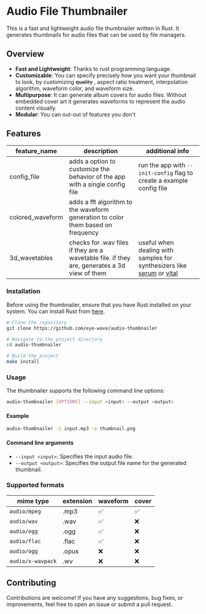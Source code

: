 # Audio File Thumbnailer

This is a fast and lightweight audio file thumbnailer written in Rust. It generates thumbnails for audio files that can be used by file managers.

## Overview

- **Fast and Lightweight**: Thanks to rust programming language.
- **Customizable**: You can specify precisely how you want your thumbnail to look, by customizing ~~quality~~ , aspect ratio treatment, interpolation algorithm, waveform color, and waveform size.
- **Multipurpose**: It can generate album covers for audio files. Without embedded cover art it generates waveforms to represent the audio content visually.
- **Modular**: You can out-out of features you don't

## Features
| feature_name | description | additional info |
|-|-|-|
| config_file | adds a option to customize the behavior of the app with a single config file | run the app with `--init-config` flag to create a example config file |
| colored_waveform | adds a fft algorithm to the waveform generation to color them based on frequency |
| 3d_wavetables | checks for .wav files if they are a wavetable file. if they are, generates a 3d view of them | useful when dealing with samples for synthesizers like [serum](https://xferrecords.com/products/serum) or [vital](https://vital.audio)

### Installation

Before using the thumbnailer, ensure that you have Rust installed on your system. You can install Rust from [here](https://www.rust-lang.org/tools/install).

```bash
# Clone the repository
git clone https://github.com/eye-wave/audio-thumbnailer

# Navigate to the project directory
cd audio-thumbnailer

# Build the project
make install
```

### Usage

The thumbnailer supports the following command line options:

```bash
audio-thumbnailer [OPTIONS] --input <input> --output <output>
```

#### Example
```bash
audio-thumbnailer -i input.mp3 -o thumbnail.png
```
#### Command line arguments
- `--input <input>`: Specifies the input audio file.
- `--output <output>`: Specifies the output file name for the generated thumbnail.

### Supported formats
| mime type | extension | waveform | cover |
|-|-|-|-|
|`audio/mpeg`|.mp3|✅|✅
|`audio/wav`|.wav|✅|❌
|`audio/ogg`|.ogg|✅|❌
|`audio/flac`|.flac|✅|❌
|`audio/ogg`|.opus|❌|❌
|`audio/x-wavpack`|.wv|❌|❌

## Contributing

Contributions are welcome! If you have any suggestions, bug fixes, or improvements, feel free to open an issue or submit a pull request.
